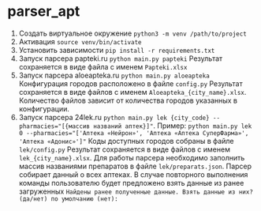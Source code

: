 # parser_apt
1. Создать виртуальное окружение `python3 -m venv /path/to/project`
2. Активация `source venv/bin/activate`
3. Установить зависимости `pip install -r requirements.txt` 
4. Запуск парсера papteki.ru `python main.py papteki`
Результат сохраняется в виде файла с именем `Papteki.xlsx` 
5. Запуск парсера aloeapteka.ru `python main.py aloeapteka`
Конфигурация городов расположено в файле `config.py`
Результат сохраняется в виде файлов c именем `Aloeapteka_{city_name}.xlsx`. 
Количество файлов зависит от количества городов указанных в конфигурации.
6. Запуск парсера 24lek.ru `python main.py lek {city_code} --pharmacies="[{массив названий аптек}]"`. 
Пример: `python main.py lek 0 --pharmacies="['Аптека «Нейрон»', 'Аптека «Аптека СуперФарма»', 'Аптека «Адонис»']"`
Коды доступных городов собраны в файле `lek/config.py`
Результат сохраняется в виде файлов c именем `lek_{city_name}.xlsx`. 
Для работы парсера необходимо заполнить массив названиями препаратов в файле `lek/preparats.json`.
Парсер собирает данный о всех аптеках. В случае повторного выполнения команды пользователю будет предложено 
взять данные из ранее загруженных `Найдены ранее полученные данные. Взять данные из них?(да/нет) по умолчанию (нет):`
